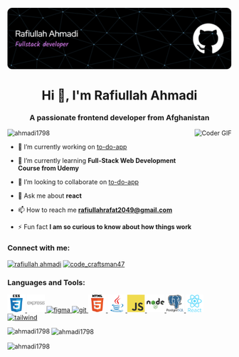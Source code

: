 ![Header](./github-header-image.png)
<h1 align="center">Hi 👋, I'm Rafiullah Ahmadi</h1>
<h3 align="center">A passionate frontend developer from Afghanistan</h3>
<img alt="Coder GIF" align="right"  height=300 src="https://miro.medium.com/max/1360/0*7Q3yvSIv_t0ioJ-Z.gif" />

<p align="left"> <img src="https://komarev.com/ghpvc/?username=ahmadi1798&label=Profile%20views&color=0e75b6&style=flat" alt="ahmadi1798" /> </p>

- 🔭 I’m currently working on [to-do-app](to-do-app-one-liart.vercel.app)

- 🌱 I’m currently learning **Full-Stack Web Development Course from Udemy**

- 👯 I’m looking to collaborate on [to-do-app](to-do-app-one-liart.vercel.app)

- 💬 Ask me about **react**

- 📫 How to reach me **rafiullahrafat2049@gmail.com**

- ⚡ Fun fact **I am so curious to know about how things work**

<h3 align="left">Connect with me:</h3>
<p align="left">
<a href="https://linkedin.com/in/rafiullah ahmadi" target="blank"><img align="center" src="https://raw.githubusercontent.com/rahuldkjain/github-profile-readme-generator/master/src/images/icons/Social/linked-in-alt.svg" alt="rafiullah ahmadi" height="30" width="40" /></a>
<a href="https://instagram.com/code_craftsman47" target="blank"><img align="center" src="https://raw.githubusercontent.com/rahuldkjain/github-profile-readme-generator/master/src/images/icons/Social/instagram.svg" alt="code_craftsman47" height="30" width="40" /></a>
</p>

<h3 align="left">Languages and Tools:</h3>
<p align="left"> <a href="https://www.w3schools.com/css/" target="_blank" rel="noreferrer"> <img src="https://raw.githubusercontent.com/devicons/devicon/master/icons/css3/css3-original-wordmark.svg" alt="css3" width="40" height="40"/> </a> <a href="https://expressjs.com" target="_blank" rel="noreferrer"> <img src="https://raw.githubusercontent.com/devicons/devicon/master/icons/express/express-original-wordmark.svg" alt="express" width="40" height="40"/> </a> <a href="https://www.figma.com/" target="_blank" rel="noreferrer"> <img src="https://www.vectorlogo.zone/logos/figma/figma-icon.svg" alt="figma" width="40" height="40"/> </a> <a href="https://git-scm.com/" target="_blank" rel="noreferrer"> <img src="https://www.vectorlogo.zone/logos/git-scm/git-scm-icon.svg" alt="git" width="40" height="40"/> </a> <a href="https://www.w3.org/html/" target="_blank" rel="noreferrer"> <img src="https://raw.githubusercontent.com/devicons/devicon/master/icons/html5/html5-original-wordmark.svg" alt="html5" width="40" height="40"/> </a> <a href="https://www.java.com" target="_blank" rel="noreferrer"> <img src="https://raw.githubusercontent.com/devicons/devicon/master/icons/java/java-original.svg" alt="java" width="40" height="40"/> </a> <a href="https://developer.mozilla.org/en-US/docs/Web/JavaScript" target="_blank" rel="noreferrer"> <img src="https://raw.githubusercontent.com/devicons/devicon/master/icons/javascript/javascript-original.svg" alt="javascript" width="40" height="40"/> </a> <a href="https://nodejs.org" target="_blank" rel="noreferrer"> <img src="https://raw.githubusercontent.com/devicons/devicon/master/icons/nodejs/nodejs-original-wordmark.svg" alt="nodejs" width="40" height="40"/> </a> <a href="https://www.postgresql.org" target="_blank" rel="noreferrer"> <img src="https://raw.githubusercontent.com/devicons/devicon/master/icons/postgresql/postgresql-original-wordmark.svg" alt="postgresql" width="40" height="40"/> </a> <a href="https://reactjs.org/" target="_blank" rel="noreferrer"> <img src="https://raw.githubusercontent.com/devicons/devicon/master/icons/react/react-original-wordmark.svg" alt="react" width="40" height="40"/> </a> <a href="https://tailwindcss.com/" target="_blank" rel="noreferrer"> <img src="https://www.vectorlogo.zone/logos/tailwindcss/tailwindcss-icon.svg" alt="tailwind" width="40" height="40"/> </a> </p>

<p><img align="left" src="https://github-readme-stats.vercel.app/api/top-langs?username=ahmadi1798&show_icons=true&locale=en&layout=compact" alt="ahmadi1798" /></p>

<p>&nbsp;<img align="center" src="https://github-readme-stats.vercel.app/api?username=ahmadi1798&show_icons=true&locale=en" alt="ahmadi1798" /></p>

<p><img align="center" src="https://github-readme-streak-stats.herokuapp.com/?user=ahmadi1798&" alt="ahmadi1798" /></p>
